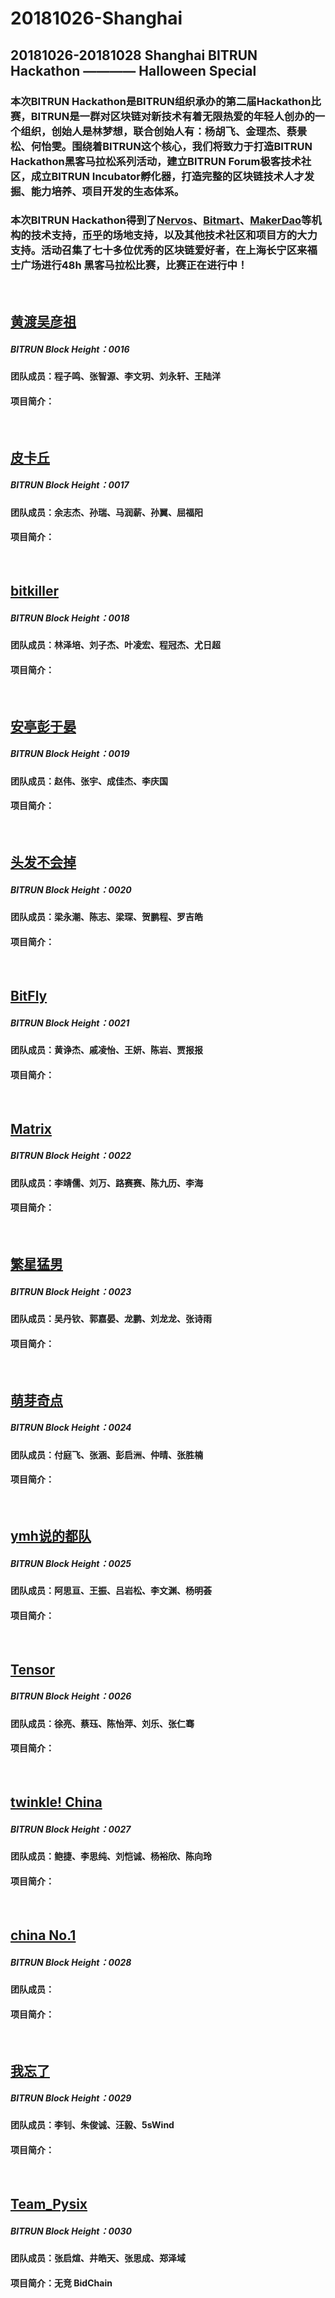 # 20181026-Shanghai
20181026-20181028 Shanghai BITRUN Hackathon ———— Halloween Special
----
### 本次BITRUN Hackathon是BITRUN组织承办的第二届Hackathon比赛，BITRUN是一群对区块链对新技术有着无限热爱的年轻人创办的一个组织，创始人是林梦想，联合创始人有：杨胡飞、金理杰、蔡景松、何怡雯。围绕着BITRUN这个核心，我们将致力于打造BITRUN Hackathon黑客马拉松系列活动，建立BITRUN Forum极客技术社区，成立BITRUN Incubator孵化器，打造完整的区块链技术人才发掘、能力培养、项目开发的生态体系。
### 本次BITRUN Hackathon得到了[Nervos](http://www.nervos.org/)、[Bitmart](http://www.bitmart.com)、[MakerDao](https://makerdao.com/)等机构的技术支持，[币乎](https://bihu.com/)的场地支持，以及其他技术社区和项目方的大力支持。活动召集了七十多位优秀的区块链爱好者，在上海长宁区来福士广场进行48h 黑客马拉松比赛，比赛正在进行中！

<Br/>

## [黄渡吴彦祖](https://github.com/zzy0302/hdwyz) 
##### BITRUN Block Height：0016
#### 团队成员：程子鸣、张智源、李文玥、刘永轩、王陆洋
#### 项目简介：

<Br/>

## [皮卡丘](https://github.com/Andrew201801/Pikachu.git) 
##### BITRUN Block Height：0017
#### 团队成员：余志杰、孙瑞、马润薪、孙翼、屈福阳
#### 项目简介：

<Br/>

## [bitkiller](https://github.com/SherLzp/BitKiller) 
##### BITRUN Block Height：0018
#### 团队成员：林泽培、刘子杰、叶凌宏、程冠杰、尤日超
#### 项目简介：

<Br/>

## [安亭彭于晏](https://github.com/ReGetALife/hackathon2018) 
##### BITRUN Block Height：0019
#### 团队成员：赵伟、张宇、成佳杰、李庆国
#### 项目简介：

<Br/>

## [头发不会掉](https://github.com/leonnnop/No-Hair-Warning-Bitrun2018) 
##### BITRUN Block Height：0020
#### 团队成员：梁永潮、陈志、梁琛、贺鹏程、罗吉皓
#### 项目简介：

<Br/>

## [BitFly](https://github.com/AwesomeHuang/Shanghai-Hackthon-BitFly) 
##### BITRUN Block Height：0021
#### 团队成员：黄诤杰、戚凌怡、王妍、陈岩、贾报报
#### 项目简介：

<Br/>

## [Matrix](https://github.com/MatrixBitrun/Matrix) 
##### BITRUN Block Height：0022
#### 团队成员：李靖儒、刘万、路赛赛、陈九历、李海
#### 项目简介：

<Br/>

## [繁星猛男](https://github.com/dragonroclp/CoinPay) 
##### BITRUN Block Height：0023
#### 团队成员：吴丹钦、郭嘉晏、龙鹏、刘龙龙、张诗雨
#### 项目简介：

<Br/>

## [萌芽奇点](https://github.com/FUTingFei/HalloweenBancor) 
##### BITRUN Block Height：0024
#### 团队成员：付庭飞、张涵、彭启洲、仲晴、张胜楠
#### 项目简介：

<Br/>

## [ymh说的都队](https://github.com/igululu/Planck) 
##### BITRUN Block Height：0025
#### 团队成员：阿思亘、王振、吕岩松、李文渊、杨明荟
#### 项目简介：

<Br/>

## [Tensor](https://github.com/COAOX/TensorBank) 
##### BITRUN Block Height：0026
#### 团队成员：徐亮、蔡珏、陈怡萍、刘乐、张仁骞
#### 项目简介：

<Br/>

## [twinkle! China](https://github.com/BBJBBQ/BitRun) 
##### BITRUN Block Height：0027
#### 团队成员：鲍捷、李思纯、刘恺诚、杨裕欣、陈向玲
#### 项目简介：


<Br/>

## [china No.1](https://github.com/shen0100/cryptyogame) 
##### BITRUN Block Height：0028
#### 团队成员：
#### 项目简介：

<Br/>

## [我忘了](https://github.com/livc/BitrunHackathon_2018SH) 
##### BITRUN Block Height：0029
#### 团队成员：李钊、朱俊诚、汪毅、5sWind
#### 项目简介：

<Br/>

## [Team_Pysix](https://github.com/eEhyQx/Pyxis) 
##### BITRUN Block Height：0030
#### 团队成员：张启煊、井皓天、张思成、郑泽域
#### 项目简介：无竞 BidChain
